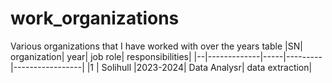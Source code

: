 # work_organizations
Various organizations that I have worked with over the years
table 
|SN| organization| year| job role| responsibilities|
|--|-------------|-----|---------|-----------------|
|1 | Solihull    |2023-2024| Data Analysr| data extraction|
